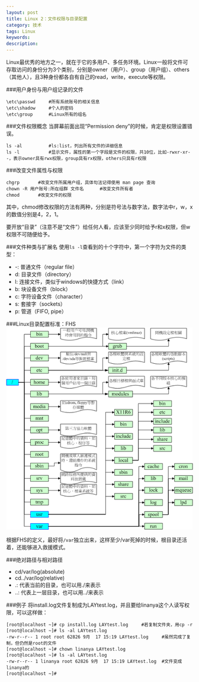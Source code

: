 ```yaml
---
layout: post
title: Linux 2：文件权限与目录配置
category: 技术
tags: Linux
keywords: 
description: 
---
```

Linux最优秀的地方之一，就在于它的多用户、多任务环境。Linux一般将文件可存取访问的身份分为3个类别，分别是owner（用户）、group（用户组）、others（其他人），且3种身份都各自有自己的read，write，execute等权限。

###用户身份与用户组记录的文件

```
\etc\passwd     #所有系统账号的相关信息
\etc\shadow     #个人的密码
\etc\group      #Linux所有的组名
```

###文件权限概念
当屏幕前面出现“Permission deny”的时候，肯定是权限设置错误。

```
ls -al          #ls:list，列出所有文件的详细信息
ls -l           #显示文件，属性的第一个字段是文件的权限，共10位，比如-rwxr-xr--，表示owner具有rwx权限，group具有rx权限，others只具有r权限
```

###改变文件属性与权限

```
chgrp       #改变文件所属用户组，具体句法记得使用 man page 查询
chown -R 用户账号:所在组群 文件名      #改变文件所有者
chmod       #改变文件的权限
```
其中，chmod修改权限的方法有两种，分别是符号法与数字法，数字法中r，w，x的数值分别是4，2，1。

要开放“目录”（注意不是“文件”）给任何人看，应该至少同时给予r和x权限，但w权限不可随便给予。

###文件种类与扩展名
使用`ls -l`查看到的十个字符中，第一个字符为文件的类型：

- -: 普通文件（regular file）
- d: 目录文件（directory）
- l: 连接文件，类似于windows的快捷方式（link）
- b: 块设备文件（block）
- c: 字符设备文件（character）
- s: 套接字（sockets）
- p: 管道（FIFO, pipe）

###Linux目录配置标准：FHS
![1](/public/img/linuxDIRTREE.gif)

根据FHS的定义，最好将`/var`独立出来，这样至少/var死掉的时候，根目录还活着，还能够进入救援模式。

###绝对路径与相对路径

- cd/var/log(absolute)
- cd../var/log(relative)
- .: 代表当前的目录，也可以用./来表示
- ..: 代表上一层目录，也可以用../来表示





###例子
将install.log文件复制成为LAYtest.log，并且要给linanya这个人读写权限，可以这样做：

```
[root@localhost ~]# cp install.log LAYtest.log     #若复制文件夹，用cp -r
[root@localhost ~]# ls -al LAYtest.log 
-rw-r--r-- 1 root root 62826 9月  17 15:19 LAYtest.log     #虽然完成了复制，但仍然是root的文件
[root@localhost ~]# chown linanya LAYtest.log 
[root@localhost ~]# ls -al LAYtest.log       
-rw-r--r-- 1 linanya root 62826 9月  17 15:19 LAYtest.log  #文件变成linanya的
[root@localhost ~]# 
```






